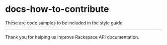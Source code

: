 docs-how-to-contribute
======================
These are code samples to be included in the style guide.

----
Thank you for helping us improve Rackspace API documentation.
